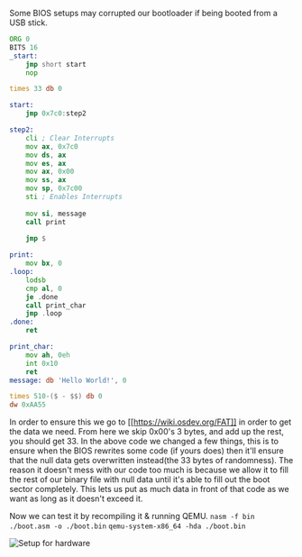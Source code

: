Some BIOS setups may corrupted our bootloader if being booted from a USB stick. 

```asm
ORG 0
BITS 16
_start:
	jmp short start
	nop

times 33 db 0

start:
	jmp 0x7c0:step2

step2:
	cli ; Clear Interrupts
	mov ax, 0x7c0
	mov ds, ax
	mov es, ax
	mov ax, 0x00
	mov ss, ax
	mov sp, 0x7c00
	sti ; Enables Interrupts
	
	mov si, message
	call print	
	
	jmp $

print:
	mov bx, 0
.loop:
	lodsb
	cmp al, 0
	je .done
	call print_char
	jmp .loop
.done:
	ret

print_char:
	mov ah, 0eh
	int 0x10
	ret
message: db 'Hello World!', 0

times 510-($ - $$) db 0
dw 0xAA55
```

In order to ensure this we go to [[https://wiki.osdev.org/FAT]] in order to get the data we need. From here we skip 0x00's 3 bytes, and add up the rest, you should get 33.
In the above code we changed a few things, this is to ensure when the BIOS rewrites some code (if yours does) then it'll ensure that the null data gets overwritten instead(the 33 bytes of randomness). The reason it doesn't mess with our code too much is because we allow it to fill the rest of our binary file with null data until it's able to fill out the boot sector completely. This lets us put as much data in front of that code as we want as long as it doesn't exceed it.

Now we can test it by recompiling it & running QEMU.
`nasm -f bin ./boot.asm -o ./boot.bin`
`qemu-system-x86_64 -hda ./boot.bin`

![Setup for hardware](https://github.com/GuiltedRose/notes/blob/main/pictures/kernel-real-hardware-fix)
